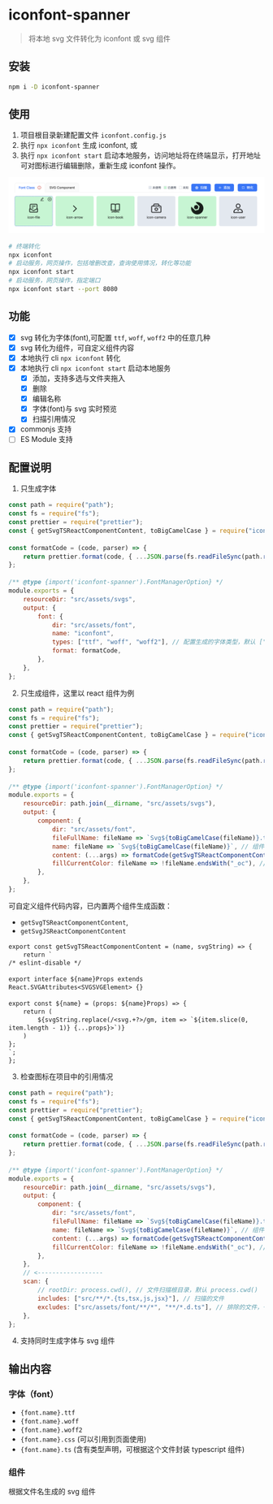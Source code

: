 # iconfont-spanner

> 将本地 svg 文件转化为 iconfont 或 svg 组件

## 安装

```sh
npm i -D iconfont-spanner
```

## 使用

1. 项目根目录新建配置文件 `iconfont.config.js`
2. 执行 `npx iconfont` 生成 iconfont, 或
3. 执行 `npx iconfont start` 启动本地服务，访问地址将在终端显示，打开地址可对图标进行编辑删除，重新生成 iconfont 操作。

![alt text](spanner.png)

```sh
# 终端转化
npx iconfont
# 启动服务，网页操作，包括增删改查，查询使用情况，转化等功能
npx iconfont start
# 启动服务，网页操作，指定端口
npx iconfont start --port 8080
```

## 功能

-   [x] svg 转化为字体(font),可配置 `ttf`, `woff`, `woff2` 中的任意几种
-   [x] svg 转化为组件，可自定义组件内容
-   [x] 本地执行 cli `npx iconfont` 转化
-   [x] 本地执行 cli `npx iconfont start` 启动本地服务
    -   [x] 添加，支持多选与文件夹拖入
    -   [x] 删除
    -   [x] 编辑名称
    -   [x] 字体(font)与 svg 实时预览
    -   [x] 扫描引用情况
-   [x] commonjs 支持
-   [ ] ES Module 支持

## 配置说明

1. 只生成字体

```javascript
const path = require("path");
const fs = require("fs");
const prettier = require("prettier");
const { getSvgTSReactComponentContent, toBigCamelCase } = require("iconfont-spanner");

const formatCode = (code, parser) => {
    return prettier.format(code, { ...JSON.parse(fs.readFileSync(path.resolve(__dirname, ".prettierrc"))).toString(), parser });
};

/** @type {import('iconfont-spanner').FontManagerOption} */
module.exports = {
    resourceDir: "src/assets/svgs",
    output: {
        font: {
            dir: "src/assets/font",
            name: "iconfont",
            types: ["ttf", "woff", "woff2"], // 配置生成的字体类型，默认 ["ttf", "woff", "woff2"]
            format: formatCode,
        },
    },
};
```

2. 只生成组件，这里以 react 组件为例

```javascript
const path = require("path");
const fs = require("fs");
const prettier = require("prettier");
const { getSvgTSReactComponentContent, toBigCamelCase } = require("iconfont-spanner");

const formatCode = (code, parser) => {
    return prettier.format(code, { ...JSON.parse(fs.readFileSync(path.resolve(__dirname, ".prettierrc"))).toString(), parser });
};

/** @type {import('iconfont-spanner').FontManagerOption} */
module.exports = {
    resourceDir: path.join(__dirname, "src/assets/svgs"),
    output: {
        component: {
            dir: "src/assets/font",
            fileFullName: fileName => `Svg${toBigCamelCase(fileName)}.tsx`, // 组件文件名称
            name: fileName => `Svg${toBigCamelCase(fileName)}`, // 组件名称
            content: (...args) => formatCode(getSvgTSReactComponentContent(...args), "typescript"), // 组件代码内容, 并格式化
            fillCurrentColor: fileName => !fileName.endsWith("_oc"), // 文件名以 _oc 结尾的 svg 组件不清除颜色，如：icon_oc.svg
        },
    },
};
```

可自定义组件代码内容，已内置两个组件生成函数：

-   `getSvgTSReactComponentContent`,
-   `getSvgJSReactComponentContent`

```tsx
export const getSvgTSReactComponentContent = (name, svgString) => {
    return `
/* eslint-disable */

export interface ${name}Props extends React.SVGAttributes<SVGSVGElement> {}

export const ${name} = (props: ${name}Props) => {
	return (
		${svgString.replace(/<svg.+?>/gm, item => `${item.slice(0, item.length - 1)} {...props}>`)}
	)
};
`;
};
```

3. 检查图标在项目中的引用情况

```javascript
const path = require("path");
const fs = require("fs");
const prettier = require("prettier");
const { getSvgTSReactComponentContent, toBigCamelCase } = require("iconfont-spanner");

const formatCode = (code, parser) => {
    return prettier.format(code, { ...JSON.parse(fs.readFileSync(path.resolve(__dirname, ".prettierrc"))).toString(), parser });
};

/** @type {import('iconfont-spanner').FontManagerOption} */
module.exports = {
    resourceDir: path.join(__dirname, "src/assets/svgs"),
    output: {
        component: {
            dir: "src/assets/font",
            fileFullName: fileName => `Svg${toBigCamelCase(fileName)}.tsx`, // 组件文件名称
            name: fileName => `Svg${toBigCamelCase(fileName)}`, // 组件名称
            content: (...args) => formatCode(getSvgTSReactComponentContent(...args), "typescript"), // 组件代码内容, 并格式化
            fillCurrentColor: fileName => !fileName.endsWith("_oc"), // 文件名以 _oc 结尾的 svg 组件不清除颜色，如：icon_oc.svg
        },
    },
    // <------------------
    scan: {
        // rootDir: process.cwd(), // 文件扫描根目录，默认 process.cwd()
        includes: ["src/**/*.{ts,tsx,js,jsx}"], // 扫描的文件
        excludes: ["src/assets/font/**/*", "**/*.d.ts"], // 排除的文件，一般会排除掉输出目录（output.dir）
    },
};
```

4. 支持同时生成字体与 svg 组件

## 输出内容

### 字体（font）

-   `{font.name}.ttf`
-   `{font.name}.woff`
-   `{font.name}.woff2`
-   `{font.name}.css` (可以引用到页面使用)
-   `{font.name}.ts` (含有类型声明，可根据这个文件封装 typescript 组件)

### 组件

根据文件名生成的 svg 组件
